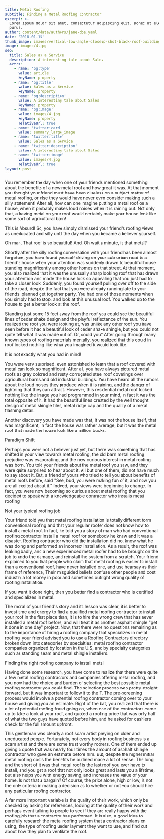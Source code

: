 ```yaml
---
title: Metal Roofing
subtitle: Finding a Metal Roofing Contractor
excerpt: >-
  Lorem ipsum dolor sit amet, consectetur adipiscing elit. Donec ut elementum
  purus.
author: content/data/authors/jane-doe.yaml
date: '2018-01-15'
thumb_image: images/vertical-low-angle-closeup-shot-black-roof-building.jpg
image: images/4.jpg
seo:
  title: Sales as a Service
  description: A interesting tale about Sales
  extra:
    - name: 'og:type'
      value: article
      keyName: property
    - name: 'og:title'
      value: Sales as a Service
      keyName: property
    - name: 'og:description'
      value: A interesting tale about Sales
      keyName: property
    - name: 'og:image'
      value: images/4.jpg
      keyName: property
      relativeUrl: true
    - name: 'twitter:card'
      value: summary_large_image
    - name: 'twitter:title'
      value: Sales as a Service
    - name: 'twitter:description'
      value: A interesting tale about Sales
    - name: 'twitter:image'
      value: images/4.jpg
      relativeUrl: true
layout: post
---
```

You remember the day when one of your friends mentioned something about the benefits of a new metal roof and how great it was. At that moment you thought your friend must have been clueless on a subject matter of metal roofing, or else they would have never even consider making such a silly statement! After all, how can one imagine putting a metal roof on a house, when it probably makes loud noises when it is raining out. Not only that, a having metal on your roof would certainly make your house look like some sort of agricultural barn!

This is Absurd! So, you have simply dismissed your friend's roofing views as uneducated and silly until the day when you became a believer yourself.

Oh man, That roof is so beautiful! And, Oh wait a minute, is that metal?

Shortly after the silly roofing conversation with your friend has been almost forgotten, you have found yourself driving on your sub urban road to a friend's house when your attention was suddenly drawn to beautiful house standing magnificently among other homes on that street. At that moment, you also realized that it was the unusually sharp looking roof that has drawn your attention and made the house look so appealing that you just had to take a closer look! Suddenly, you found yourself pulling over off to the side of the road, despite the fact that you were already running late to your friends' planned get together party. You had one of those moments when you simply had to stop, and look at this unusual roof. You walked up to the house to get a better look at the roof.

Standing just some 15 feet away from the roof you could see the beautiful lines of cedar shake design and the playful reflectance of the sun. You realized the roof you were looking at, was unlike any other roof you have seen before it had a beautiful look of ceder shake shingle, but you could not quite tell what it was made out of. Or, could you? After going through many known types of roofing materials mentally, you realized that this could in roof looked nothing like what you imagined it would look like.

It is not exactly what you had in mind!

You were very surprised, even astonished to learn that a roof covered with metal can look so magnificent. After all, you have always pictured metal roofs as gray colored and rusty corrugated steel roof coverings over agricultural barns and old industrial buildings. You have heard all the rumors about the loud noises they produce when it is raining, and the danger of lightning that they can attract. However, this residential metal roof looked nothing like the image you had programmed in your mind, in fact it was the total opposite of it. It had the beautiful lines created by the well thought design of metal shingle tiles, metal ridge cap and the quality of a metal flashing detail.

Another discovery you have made was that, it was not the house itself, that was magnificent, in fact the house was rather average, but it was the metal roof that made the house look like a million bucks.

Paradigm Shift

Perhaps you were not a believer just yet, but there was something that has shifted in your view towards metal roofing, the old barn metal roofing prejudice was evaporating, and the new curious interest in metal roofing was born. You told your friends about the metal roof you saw, and they were quite surprised to hear about it. All but one of them, did not have much to say about it. But, a friend of yours who tried to tell you about benefits of metal roofs before, said "See, bud, you were making fun of it, and now you are all excited about it." Indeed, your views were beginning to change. In fact, you were now becoming so curious about metal roofing that you decided to speak with a knowledgeable contractor who installs metal roofing.

Not your typical roofing job

Your friend told you that metal roofing installation is totally different form conventional roofing and that your regular roofer does not know how to install a metal roof. In fact, he told you a story of man who had conventional roofing contractor install a metal roof for somebody he knew and it was a disaster. Roofing contractor who did the installation did not know what he was doing and performed an incorrect installation. As a result, the roof was leaking badly, and a new experienced metal roofer had to be brought on the job to undo the damage, and reinstall the system from a scratch. Your friend explained to you that people who claim that metal roofing is easier to install than a conventional roof, have never installed one, and use hearsay as their frame of reference, Their misguided beliefs confuse other people and cost industry a lot money in poor and sometimes outright wrong quality of roofing installation.

If you want it done right, then you better find a contractor who is certified and specializes in metal.

The moral of your friend's story and its lesson was clear, it is better to invest time and energy to find a qualified metal roofing contractor to install your roof in the first place than, it is to hire the wrong crew that has never installed a metal roof before, and will treat it as another asphalt shingle "get it done in one day" project. Now, that there were no questions remaining as to the importance of hiring a roofing company that specializes in metal roofing, your friend advised you to use a Roofing Contractors directory broken down into categories by specialties; metal roofing contractor companies organized by location in the U.S, and by specialty categories such as standing seam and metal shingle installers.

Finding the right roofing company to install metal

Having done some research, you have come to realize that there were quite a few metal roofing contractors and companies offering metal roofing, and you now had the choice and burden of selecting the best possible metal roofing contractor you could find. The selection process was pretty straight forward, but it was important to follow it to the T. The pre-screening process would involve a potential roofing contractor coming over to your house and giving you an estimate. Right of the bat, you realized that there is a lot of potential roofing fraud going on, when one of the contractors came up to take a look at your roof, and quoted a roofing price that was only half of what the two guys have quoted before him, and he asked for cashiers check for the full amount upfront.

This gentleman was clearly a roof scam artist preying on older and uneducated people. Fortunately, not every body in roofing business is a scam artist and there are some trust worthy roofers. One of them ended up giving a quote that was nearly four times the amount of asphalt shingle contractor who gave an estimate before him. But, despite the higher initial metal roofing costs the benefits he outlined made a lot of sense. The long and the short of it was that metal roof is the last roof you ever have to install, and you get a roof that not only looks great and lasts you a lifetime, but also helps you with energy saving, and increases the value of your home. Is not that a bargain? Of course, the price alone, high or low, is not the only criteria in making a decision as to whether or not you should hire any particular roofing contractor.

A far more important variable is the quality of their work, which only be checked by asking for references, looking at the quality of their work and perhaps event talking to people to see if they are really happy with the roofing job that a contractor has performed. It is also, a good idea to carefully research the metal roofing system that a contractor plans on using, the type of roofing under layment they want to use, and find out about how they plan to ventilate the roof.
